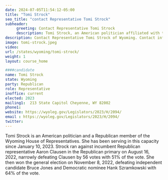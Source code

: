```yaml
---
date: 2024-07-05T11:54:12-05:00
title: "Tomi Strock"
seo_title: "contact Representative Tomi Strock"
subheader:
     greeting: Contact Representative Tomi Strock
     description: Tomi Strock, an American politician affiliated with the Republican Party, assumed office as a member of the Wyoming House of Representatives, representing District 6, on January 2, 2023.
description: Contact Representative Tomi Strock of Wyoming. Contact information for Tomi Strock includes email address, phone number, and mailing address.
image: tomi-strock.jpeg
video:
url: /states/wyoming/tomi-strock/
weight: 1
layout: course_home

####candidate
name: Tomi Strock
state: Wyoming
party: Republican
role: Representative
inoffice: current
elected: 2023
mailing1:  213 State Capitol Cheyenne, WY 82002
phone1: 
website: https://wyoleg.gov/Legislators/2023/H/2094/
email : https://wyoleg.gov/Legislators/2023/H/2094/
twitter: 
---
```

Tomi Strock is an American politician and a Republican member of the Wyoming House of Representatives. She has been serving in this capacity since January 10, 2023. Strock ran against incumbent Republican representative Aaron Clausen in the Republican primary on August 16, 2022, narrowly defeating Clausen by 56 votes with 51% of the vote. She then won the general election on November 8, 2022, defeating independent candidate Bruce Jones and Democratic nominee Hank Szramkowski with 64% of the vote.

